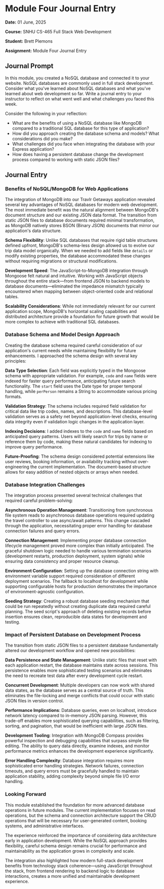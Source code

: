 # Module Four Journal Entry

**Date:** 01 June, 2025

**Course:** SNHU CS-465 Full Stack Web Development

**Student:** Brett Plemons

**Assignment:** Module Four Journal Entry

## Journal Prompt

In this module, you created a NoSQL database and connected it to your website. NoSQL databases are commonly used in full stack development. Consider what you've learned about NoSQL databases and what you've learned about web development so far. Write a journal entry to your instructor to reflect on what went well and what challenges you faced this week.

Consider the following in your reflection:

- What are the benefits of using a NoSQL database like MongoDB compared to a traditional SQL database for this type of application?
- How did you approach creating the database schema and models? What considerations did you make?
- What challenges did you face when integrating the database with your Express application?
- How does having a persistent database change the development process compared to working with static JSON files?

## Journal Entry

### Benefits of NoSQL/MongoDB for Web Applications

The integration of MongoDB into our Travlr Getaways application revealed several key advantages of NoSQL databases for modern web development. The most immediate benefit was the natural alignment between MongoDB's document structure and our existing JSON data format. The transition from static JSON files to database documents required minimal transformation, as MongoDB natively stores BSON (Binary JSON) documents that mirror our application's data structure.

**Schema Flexibility**: Unlike SQL databases that require rigid table structures defined upfront, MongoDB's schema-less design allowed us to evolve our trip data model organically. When we needed to add fields like `details` or modify existing properties, the database accommodated these changes without requiring migrations or structural modifications.

**Development Speed**: The JavaScript-to-MongoDB integration through Mongoose felt natural and intuitive. Working with JavaScript objects throughout the entire stack—from frontend JSON to backend models to database documents—eliminated the impedance mismatch typically encountered when mapping between object-oriented code and relational tables.

**Scalability Considerations**: While not immediately relevant for our current application scope, MongoDB's horizontal scaling capabilities and distributed architecture provide a foundation for future growth that would be more complex to achieve with traditional SQL databases.

### Database Schema and Model Design Approach

Creating the database schema required careful consideration of our application's current needs while maintaining flexibility for future enhancements. I approached the schema design with several key principles:

**Data Type Selection**: Each field was explicitly typed in the Mongoose schema with appropriate validation. For example, `code` and `name` fields were indexed for faster query performance, anticipating future search functionality. The `start` field uses the Date type for proper temporal handling, while `perPerson` remains a String to accommodate various pricing formats.

**Validation Strategy**: The schema includes required field validation for critical data like trip codes, names, and descriptions. This database-level validation serves as a safety net beyond application-level checks, ensuring data integrity even if validation logic changes in the application layer.

**Indexing Decisions**: I added indexes to the `code` and `name` fields based on anticipated query patterns. Users will likely search for trips by name or reference them by code, making these natural candidates for indexing to improve query performance.

**Future-Proofing**: The schema design considered potential extensions like user reviews, booking information, or availability tracking without over-engineering the current implementation. The document-based structure allows for easy addition of nested objects or arrays when needed.

### Database Integration Challenges

The integration process presented several technical challenges that required careful problem-solving:

**Asynchronous Operation Management**: Transitioning from synchronous file system reads to asynchronous database operations required updating the travel controller to use async/await patterns. This change cascaded through the application, necessitating proper error handling for database connection failures and query errors.

**Connection Management**: Implementing proper database connection lifecycle management proved more complex than initially anticipated. The graceful shutdown logic needed to handle various termination scenarios (development restarts, production deployment, system signals) while ensuring data consistency and proper resource cleanup.

**Environment Configuration**: Setting up the database connection string with environment variable support required consideration of different deployment scenarios. The fallback to localhost for development while supporting configurable hosts for production demonstrates the importance of environment-agnostic configuration.

**Seeding Strategy**: Creating a robust database seeding mechanism that could be run repeatedly without creating duplicate data required careful planning. The seed script's approach of deleting existing records before insertion ensures clean, reproducible data states for development and testing.

### Impact of Persistent Database on Development Process

The transition from static JSON files to a persistent database fundamentally altered our development workflow and opened new possibilities:

**Data Persistence and State Management**: Unlike static files that reset with each application restart, the database maintains state across sessions. This persistence enables more sophisticated testing scenarios and eliminates the need to recreate test data after every development cycle restart.

**Concurrent Development**: Multiple developers can now work with shared data states, as the database serves as a central source of truth. This eliminates the file-locking and merge conflicts that could occur with static JSON files in version control.

**Performance Implications**: Database queries, even on localhost, introduce network latency compared to in-memory JSON parsing. However, this trade-off enables more sophisticated querying capabilities, such as filtering, sorting, and pagination, that would be inefficient with large JSON files.

**Development Tooling**: Integration with MongoDB Compass provides powerful inspection and debugging capabilities that surpass simple file editing. The ability to query data directly, examine indexes, and monitor performance metrics enhances the development experience significantly.

**Error Handling Complexity**: Database integration requires more sophisticated error handling strategies. Network failures, connection timeouts, and query errors must be gracefully handled to maintain application stability, adding complexity beyond simple file I/O error handling.

### Looking Forward

This module established the foundation for more advanced database operations in future modules. The current implementation focuses on read operations, but the schema and connection architecture support the CRUD operations that will be necessary for user-generated content, booking systems, and administrative interfaces.

The experience reinforced the importance of considering data architecture early in application development. While the NoSQL approach provides flexibility, careful schema design remains crucial for performance and maintainability as the application grows in complexity and scale.

The integration also highlighted how modern full-stack development benefits from technology stack coherence—using JavaScript throughout the stack, from frontend rendering to backend logic to database interactions, creates a more unified and maintainable development experience.
